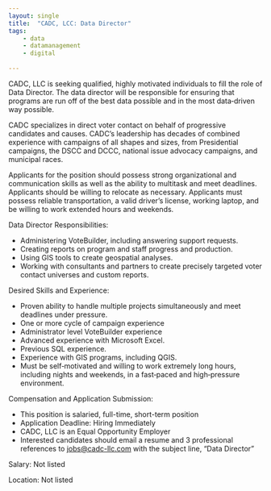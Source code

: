 ```yaml
---
layout: single
title:  "CADC, LCC: Data Director"
tags: 
    - data
    - datamanagement
    - digital
    
---
```

CADC, LLC is seeking qualified, highly motivated individuals to fill the role of Data Director. The data director will be responsible for ensuring that programs are run off of the best data possible and in the most data‐driven way possible.  

CADC specializes in direct voter contact on behalf of progressive candidates and causes. CADC’s leadership has decades of combined experience with campaigns of all shapes and sizes, from Presidential campaigns, the DSCC and DCCC, national issue advocacy campaigns, and municipal races.

Applicants for the position should possess strong organizational and communication skills as well as the ability to multitask and meet deadlines. Applicants should be willing to relocate as necessary. Applicants must possess reliable transportation, a valid driver’s license, working laptop, and be willing to work extended hours and weekends.

Data Director Responsibilities:
* Administering VoteBuilder, including answering support requests.
* Creating reports on program and staff progress and production. 
* Using GIS tools to create geospatial analyses. 
* Working with consultants and partners to create precisely targeted voter contact universes and custom reports.

Desired Skills and Experience:
* Proven ability to handle multiple projects simultaneously and meet deadlines under pressure.
* One or more cycle of campaign experience
* Administrator level VoteBuilder experience
* Advanced experience with Microsoft Excel. 
* Previous SQL experience. 
* Experience with GIS programs, including QGIS. 
* Must be self‐motivated and willing to work extremely long hours, including nights and weekends, in a fast‐paced and high‐pressure environment. 

Compensation and Application Submission:
* This position is salaried, full-time, short-term position
* Application Deadline: Hiring Immediately 
* CADC, LLC is an Equal Opportunity Employer
* Interested candidates should email a resume and 3 professional references to jobs@cadc-llc.com with the subject line, “Data Director”

Salary: Not listed

Location: Not listed
